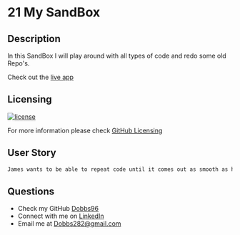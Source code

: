 # 21 My SandBox

## Description

In this SandBox I will play around with all types of code and redo some old Repo's.

Check out the [live app](https://dobbs96.github.io/SandBox/)

## Licensing

[![license](https://img.shields.io/badge/license-MIT-blue)](https://shields.io)

For more information please check [GitHub Licensing](https://docs.github.com/en/github/creating-cloning-and-archiving-repositories/creating-a-repository-on-github/licensing-a-repository)

## User Story

```md
James wants to be able to repeat code until it comes out as smooth as he thinks. He knows you can't just code just by memory alone, you need to practice each day and add something new.
```

## Questions

- Check my GitHub [Dobbs96](https://github.com/Dobbs96)
- Connect with me on [LinkedIn](https://www.linkedin.com/in/james-dobbs-63bb8016b/)
- Email me at Dobbs282@gmail.com
